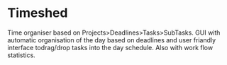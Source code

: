 # Timeshed
Time organiser based on Projects>Deadlines>Tasks>SubTasks. GUI with automatic organisation of the day based on deadlines and user friandly interface todrag/drop tasks into the day schedule. Also with work flow statistics.
